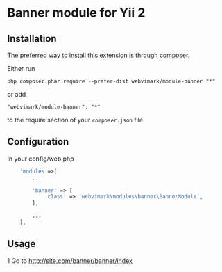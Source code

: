 Banner module for Yii 2
=====


Installation
------------

The preferred way to install this extension is through [composer](http://getcomposer.org/download/).

Either run

```
php composer.phar require --prefer-dist webvimark/module-banner "*"
```

or add

```
"webvimark/module-banner": "*"
```

to the require section of your `composer.json` file.

Configuration
-------------

In your config/web.php

```php
	'modules'=>[
		...

		'banner' => [
			'class' => 'webvimark\modules\banner\BannerModule',
		],

		...
	],
```


Usage
-----

1 Go to http://site.com/banner/banner/index
